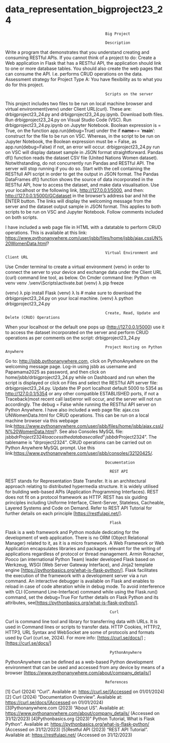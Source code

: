 # data_representation_bigproject23_24
                                                Big Project

                                                Description
Write a program that demonstrates that you understand creating and consuming RESTful APIs. If you cannot think of a project to do: Create a Web application in Flask that has a RESTful API, the application should link to one or more database tables. You should also create the web pages that can consume the API. I.e. performs CRUD operations on the data. Assessment strategy for Project Type A: You have flexibility as to what you do for this project. 

                                                Scripts on the server
This project includes two files to be run on local machine browser and virtual environment(venv) under Client URL(curl). These are: drbigproject23_24.py and drbigproject23_24.py.ipynb.   Download both files. Run drbigproject23_24.py on Visual Studio Code (VSC). Run drbigproject23_24.py.ipynb on Jupyter Notebook. Boolean expression is = True, on the function app.run(debug=True) under the if __name__== ‘__main__’: construct for the file to be run on VSC. Whereas, in the script to be run on Jupyter Notebook, the Boolean expression must be = False, as app.run(debug=False) if not, an error will occur. drbigproject23_24.py run on VSC will display dataset sample in JSON format straightforward.
Pandas df() function reads the dataset CSV file (United Nations Women dataset). Notwithstanding, do not concurrently run Pandas and RESTful API. The server will stop running if you do so. Start with the cell containing the RESTfull API script in order to get the output in JSON format. The Pandas DataFrames df() function shows the source of data incorporated in the RESTful API, how to access the dataset, and make data visualisation. Use your localhost or the following link, http://127.0.0.1/5000, and then: http://127.0.0.1/5000/GCdataset in the browser’s address bar and hit the ENTER button. The links will display the welcoming message from the server and the dataset output sample in JSON format. This applies to both scripts to be run on VSC and Jupyter Notebook.  Follow comments included on both scripts.

I have included a web page file in HTML with a datatable to perform CRUD operations. This is available at this link: https://www.pythonanywhere.com/user/jsbb/files/home/jsbb/ajax.cssUN%20WomenData.html?
                                               
                                                Virtual Environment and Client URL
Use Cmder terminal to create a virtual environment (venv) in order to connect the server to your device and exchange data under the Client URL (curl) command line tool, as below. On Cmder command line: 
Python  -m venv venv
.\venv\Scripts\activate.bat
(venv) λ pip freeze

(venv) λ pip install Flask
(venv) λ ls # make sure to download the drbigproject23_24.py on your local machine.
(venv) λ python drbigproject23_24.py

                                                Create, Read, Update and Delete (CRUD) Operations
When your localhost or the default one pops up (http://127.0.0.1/5000) use it to access the dataset incorporated on the server and perform CRUD operations as per comments on the script: drbigproject23_24.py

                                                Project Hosting on Python Anywhere
Go to: http://jsbb.pythonanywhere.com, click on PythonAnywhere on the welcoming message page. Log-in using jsbb as username and Papamama2025 as password, and then click on home/jsbb/drbigproject23_24.py while on Dashboard and run when the script is displayed or click on Files and select the RESTful API server file: drbigproject23_24.py. Update the IP port localhost default 5000 to 5354 as http://127.0.0.1/5354 or any other compatible ESTABLISHED ports, if not a Traceback(most recent call last)error will occur, and the server will not run accordingly. The debug = False while running the RESTful API server on Python Anywhere. I have also included a web page file: ajax.css UNWomenData.html for CRUD operations. This can be run on a local machine browser via this webpage link:https://www.pythonanywhere.com/user/jsbb/files/home/jsbb/ajax.cssUN%20WomenData.html?.  See also Consoles MySQL file: jsbb$drProject2324 to access the database called “jsbb$drProject2324”. The tablename is ”drproject2324". CRUD operations can be carried out on Python Anywhere MySQL prompt. Use this link:https://www.pythonanywhere.com/user/jsbb/consoles/32120425/.

                                                Documentation
                                                  
                                                  REST API 
REST stands for Representation State Transfer. It is an architectural approach relating to distributed hypermedia structure. It is widely utilised for building web-based APIs (Application Programming Interfaces). REST does not fit on a protocol framework as HTTP. REST has six guiding principles including Uniforme Interface, Client-Server, Stateless, Cacheable, Layered Systems and Code on Demand. Refer to REST API Tutorial for further details on each principle [https://restfulapi.net/].
                                                  
                                                  
                                                  Flask
                                                  
Flask is a web framework and Python module dedicating for the development of web application. There is no ORM (Object Relational Manager) related to it, as it is a micro framework. A Web Framework or Web Application encapsulates libraries and packages relevant for the writing of applications regardless of protocol or thread management. Armin Ronacher, Pooco (an international Python Team) leader developed Flask based on Werkzeug, WSGI (Web Server Gateway Interface), and Jinja2 template engine [https://pythonbasics.org/what-is-flask-python/].
Flask facilitates the execution of the framework with a development server via a run command. An interactive debugger is available on Flask and enables to reload in case of code alteration while in debug mode. To avoid interference with CLI (Command Line-Interface) command while using the Flask.run() command, set the debug=True For further details on Flask Python and its attributes, see[https://pythonbasics.org/what-is-flask-python/]. 

                                                  Curl
                                                  
Curl is command line tool and library for transferring data with URLs. It is used in Command lines or scripts to transfer data. HTTP Cookies, HTTP/2, HTTP3, URL Syntax and WebSocket are some of protocols and formats used by Curl (curl.se, 2024). For more info: [https://curl.se/docs/] ; [https://curl.se/docs/]

                                                  PythonAnywhere
                                                  
PythonAnywhere can be defined as a web-based Python development environment that can be used and accessed from any device by means of a browser [https://www.pythonanywhere.com/about/company_details/]


                                                References
[1] Curl (2024) “Curl". Available at: https://curl.se/(Accessed on 01/01/2024)                                                 
[2] Curl (2024) “Documentation Overview”. Available at: https://curl.se/docs/(Accessed on 01/01/2024)                                                
[3]Pythonanywhere.com (2023) “About US”. Available at: https://www.pythonanywhere.com/about/company_details/ (Accessed on 31/12/2023)
[4]Pythonbasics.org (2023)” Python Tutorial, What is Flask Python”. Available at: https://pythonbasics.org/what-is-flask-python/ (Accessed on 31/12/2023)
[5]Restful API (2023) “REST API Tutorial”. Available at:  https://restfulapi.net/  (Accessed on 31/12/2023)



